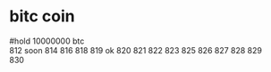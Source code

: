 # bitc coin


#hold 10000000 btc  
812 soon 814
816
818
819
ok 820
821
822
823
825
826
827
828
829  
830
